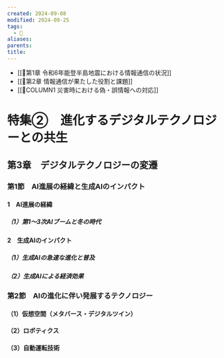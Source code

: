 ```yaml
---
created: 2024-09-08
modified: 2024-09-25
tags:
  - 📑
aliases: 
parents: 
title: 
---
```

- [[📑第1章 令和6年能登半島地震における情報通信の状況]]
- [[📑第2章 情報通信が果たした役割と課題]]
- [[📑COLUMN1 災害時における偽・誤情報への対応]]
# 特集②　進化するデジタルテクノロジーとの共生
## 第3章　デジタルテクノロジーの変遷
### 第1節　AI進展の経緯と生成AIのインパクト
#### 1　AI進展の経緯
##### （1）第1～3次AIブームと冬の時代
#### 2　生成AIのインパクト
##### （1）生成AIの急速な進化と普及
##### （2）生成AIによる経済効果
### 第2節　AIの進化に伴い発展するテクノロジー
#### （1）仮想空間（メタバース・デジタルツイン）
#### （2）ロボティクス
#### （3）自動運転技術